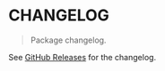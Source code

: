 # CHANGELOG

> Package changelog.

See [GitHub Releases](https://github.com/stdlib-js/math-iter-special-trunc2/releases) for the changelog.